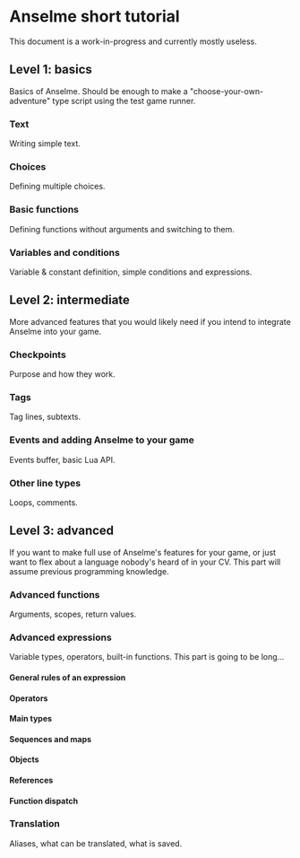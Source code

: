 Anselme short tutorial
======================

This document is a work-in-progress and currently mostly useless.

Level 1: basics
---------------

Basics of Anselme. Should be enough to make a "choose-your-own-adventure" type script using the test game runner.

### Text

Writing simple text.

### Choices

Defining multiple choices.

### Basic functions

Defining functions without arguments and switching to them.

### Variables and conditions

Variable & constant definition, simple conditions and expressions.

Level 2: intermediate
---------------------

More advanced features that you would likely need if you intend to integrate Anselme into your game.

### Checkpoints

Purpose and how they work.

### Tags

Tag lines, subtexts.

### Events and adding Anselme to your game

Events buffer, basic Lua API.

### Other line types

Loops, comments.

Level 3: advanced
-----------------

If you want to make full use of Anselme's features for your game, or just want to flex about a language nobody's heard of in your CV. This part will assume previous programming knowledge.

### Advanced functions

Arguments, scopes, return values.

### Advanced expressions

Variable types, operators, built-in functions. This part is going to be long...

#### General rules of an expression

#### Operators

#### Main types

#### Sequences and maps

#### Objects

#### References

#### Function dispatch

### Translation

Aliases, what can be translated, what is saved.
